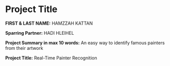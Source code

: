 # Project Title

**FIRST & LAST NAME:** HAMZZAH KATTAN

**Sparring Partner:**  HADI HLEIHEL

**Project Summary in max 10 words:** An easy way to identify famous painters from their artwork

**Project Title:** Real-Time Painter Recognition
